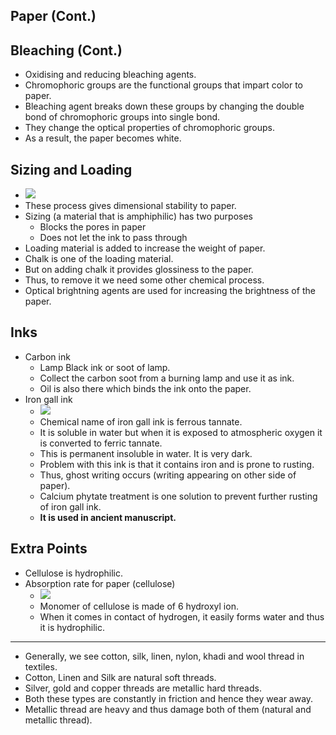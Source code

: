 


## Paper (Cont.)

## Bleaching (Cont.)

- Oxidising and reducing bleaching agents.
- Chromophoric groups are the functional groups that impart color to paper.
- Bleaching agent breaks down these groups by changing the double bond of chromophoric groups into single bond.
- They change the optical properties of chromophoric groups.
- As a result, the paper becomes white.

## Sizing and Loading

- ![](/assets/images/2021-10-16-18-40-57.png)
- These process gives dimensional stability to paper.
- Sizing (a material that is amphiphilic) has two purposes
  - Blocks the pores in paper
  - Does not let the ink to pass through
- Loading material is added to increase the weight of paper.
- Chalk is one of the loading material. 
- But on adding chalk it provides glossiness to the paper.
- Thus, to remove it we need some other chemical process.
- Optical brightning agents are used for increasing the brightness of the paper.

## Inks

- Carbon ink
  - Lamp Black ink or soot of lamp.
  - Collect the carbon soot from a burning lamp and use it as ink.
  - Oil is also there which binds the ink onto the paper.
- Iron gall ink
  - ![](/assets/images/2021-10-16-18-52-36.png)
  - Chemical name of iron gall ink is ferrous tannate.
  - It is soluble in water but when it is exposed to atmospheric oxygen it is converted to ferric tannate.
  - This is permanent insoluble in water. It is very dark.
  - Problem with this ink is that it contains iron and is prone to rusting.
  - Thus, ghost writing occurs (writing appearing on other side of paper).
  - Calcium phytate treatment is one solution to prevent further rusting of iron gall ink.
  - **It is used in ancient manuscript.**

## Extra Points

- Cellulose is hydrophilic.
- Absorption rate for paper (cellulose)
  - ![](/assets/images/2021-10-16-21-42-08.png)
  - Monomer of cellulose is made of 6 hydroxyl ion.
  - When it comes in contact of hydrogen, it easily forms water and thus it is hydrophilic.

* * *

- Generally, we see cotton, silk, linen, nylon, khadi and wool thread in textiles.
- Cotton, Linen and Silk are natural soft threads.
- Silver, gold and copper threads are metallic hard threads.
- Both these types are constantly in friction and hence they wear away.
- Metallic thread are heavy and thus damage both of them (natural and metallic thread).

